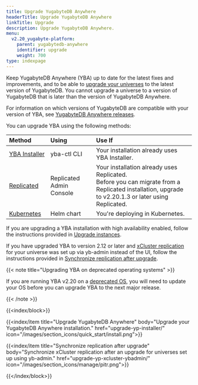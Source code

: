 ```yaml
---
title: Upgrade YugabyteDB Anywhere
headerTitle: Upgrade YugabyteDB Anywhere
linkTitle: Upgrade
description: Upgrade YugabyteDB Anywhere.
menu:
  v2.20_yugabyte-platform:
    parent: yugabytedb-anywhere
    identifier: upgrade
    weight: 700
type: indexpage
---
```


Keep YugabyteDB Anywhere (YBA) up to date for the latest fixes and improvements, and to be able to [upgrade your universes](../manage-deployments/upgrade-software/) to the latest version of YugabyteDB. You cannot upgrade a universe to a version of YugabyteDB that is later than the version of YugabyteDB Anywhere.

For information on which versions of YugabyteDB are compatible with your version of YBA, see [YugabyteDB Anywhere releases](/stable/releases/yba-releases/).

You can upgrade YBA using the following methods:

| Method | Using | Use If |
| :--- | :--- | :--- |
| [YBA&nbsp;Installer](./upgrade-yp-installer/) | yba-ctl CLI | Your installation already uses YBA Installer. |
| [Replicated](./upgrade-yp-replicated/) | Replicated Admin Console | Your installation already uses Replicated.<br>Before you can migrate from a Replicated installation, upgrade to v2.20.1.3 or later using Replicated. |
| [Kubernetes](./upgrade-yp-kubernetes/) | Helm chart | You're deploying in Kubernetes. |

If you are upgrading a YBA installation with high availability enabled, follow the instructions provided in [Upgrade instances](../administer-yugabyte-platform/high-availability/#upgrade-instances).

If you have upgraded YBA to version 2.12 or later and [xCluster replication](../../explore/multi-region-deployments/asynchronous-replication-ysql/) for your universe was set up via yb-admin instead of the UI, follow the instructions provided in [Synchronize replication after upgrade](upgrade-yp-xcluster-ybadmin/).

{{< note title="Upgrading YBA on deprecated operating systems" >}}

If you are running YBA v2.20 on a [deprecated OS](../../reference/configuration/operating-systems/), you will need to update your OS before you can upgrade YBA to the next major release.

{{< /note >}}

{{<index/block>}}

  {{<index/item
    title="Upgrade YugabyteDB Anywhere"
    body="Upgrade your YugabyteDB Anywhere installation."
    href="upgrade-yp-installer/"
    icon="/images/section_icons/quick_start/install.png">}}

  {{<index/item
    title="Synchronize replication after upgrade"
    body="Synchronize xCluster replication after an upgrade for universes set up using yb-admin."
    href="upgrade-yp-xcluster-ybadmin/"
    icon="/images/section_icons/manage/pitr.png">}}

{{</index/block>}}
